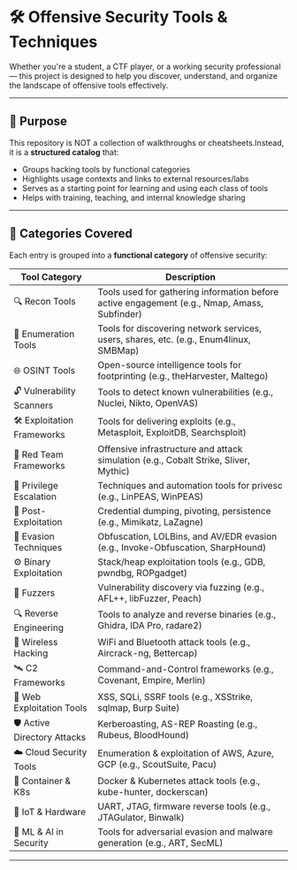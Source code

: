 # 🛠️ Offensive Security Tools & Techniques

Whether you're a student, a CTF player, or a working security professional — this project is designed to help you discover, understand, and organize the landscape of offensive tools effectively.

---

## 🔧 Purpose

This repository is NOT a collection of walkthroughs or cheatsheets.Instead, it is a **structured catalog** that:

- Groups hacking tools by functional categories
- Highlights usage contexts and links to external resources/labs
- Serves as a starting point for learning and using each class of tools
- Helps with training, teaching, and internal knowledge sharing

---

## 📂 Categories Covered

Each entry is grouped into a **functional category** of offensive security:

| Tool Category                 | Description                                                                                  |
| ----------------------------- | -------------------------------------------------------------------------------------------- |
| 🔍 Recon Tools                | Tools used for gathering information before active engagement (e.g., Nmap, Amass, Subfinder) |
| 📡 Enumeration Tools          | Tools for discovering network services, users, shares, etc. (e.g., Enum4linux, SMBMap)       |
| 🌐 OSINT Tools                | Open-source intelligence tools for footprinting (e.g., theHarvester, Maltego)                |
| 🔓 Vulnerability Scanners     | Tools to detect known vulnerabilities (e.g., Nuclei, Nikto, OpenVAS)                         |
| 🛠️ Exploitation Frameworks  | Tools for delivering exploits (e.g., Metasploit, ExploitDB, Searchsploit)                    |
| 🏴 Red Team Frameworks        | Offensive infrastructure and attack simulation (e.g., Cobalt Strike, Sliver, Mythic)         |
| 🚀 Privilege Escalation       | Techniques and automation tools for privesc (e.g., LinPEAS, WinPEAS)                         |
| 🐚 Post-Exploitation          | Credential dumping, pivoting, persistence (e.g., Mimikatz, LaZagne)                          |
| 👣 Evasion Techniques         | Obfuscation, LOLBins, and AV/EDR evasion (e.g., Invoke-Obfuscation, SharpHound)              |
| ⚙️ Binary Exploitation      | Stack/heap exploitation tools (e.g., GDB, pwndbg, ROPgadget)                                 |
| 🧪 Fuzzers                    | Vulnerability discovery via fuzzing (e.g., AFL++, libFuzzer, Peach)                          |
| 🔍 Reverse Engineering        | Tools to analyze and reverse binaries (e.g., Ghidra, IDA Pro, radare2)                       |
| 📶 Wireless Hacking           | WiFi and Bluetooth attack tools (e.g., Aircrack-ng, Bettercap)                               |
| 🛰️ C2 Frameworks            | Command-and-Control frameworks (e.g., Covenant, Empire, Merlin)                              |
| 🧪 Web Exploitation Tools     | XSS, SQLi, SSRF tools (e.g., XSStrike, sqlmap, Burp Suite)                                   |
| 🛡️ Active Directory Attacks | Kerberoasting, AS-REP Roasting (e.g., Rubeus, BloodHound)                                    |
| ☁️ Cloud Security Tools     | Enumeration & exploitation of AWS, Azure, GCP (e.g., ScoutSuite, Pacu)                       |
| 🐳 Container & K8s            | Docker & Kubernetes attack tools (e.g., kube-hunter, dockerscan)                             |
| 🔌 IoT & Hardware             | UART, JTAG, firmware reverse tools (e.g., JTAGulator, Binwalk)                               |
| 🤖 ML & AI in Security        | Tools for adversarial evasion and malware generation (e.g., ART, SecML)                      |

---

